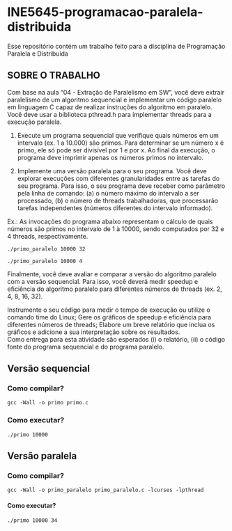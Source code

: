 # INE5645-programacao-paralela-distribuida
Esse repositório contém um trabalho feito para a disciplina de Programação Paralela e Distribuída

## SOBRE O TRABALHO

Com base na aula “04 - Extração de Paralelismo em SW”, você deve extrair paralelismo de um algoritmo sequencial e implementar um código paralelo em linguagem C capaz de realizar instruções do algoritmo em paralelo. Você deve usar a biblioteca pthread.h para implementar threads para a execução paralela.

1) Execute um programa sequencial que verifique quais números em um intervalo (ex. 1 a 10.000) são primos. Para determinar se um número x é primo, ele só pode ser divisível por 1 e por x. Ao final da execução, o programa deve imprimir apenas os números primos no intervalo.

2) Implemente uma versão paralela para o seu programa. Você deve explorar execuções com diferentes granularidades entre as tarefas do seu programa. Para isso, o seu programa deve receber como parâmetro pela linha de comando: (a) o número máximo do intervalo a ser processado, (b) o número de threads trabalhadoras, que processarão tarefas independentes (números diferentes do intervalo informado).

Ex.: As invocações do programa abaixo representam o cálculo de quais números são primos no intervalo de 1 à 10000, sendo computados por 32 e 4 threads, respectivamente.

```
./primo_paralelo 10000 32

./primo_paralelo 10000 4
```

Finalmente, você deve avaliar e comparar a versão do algoritmo paralelo com a versão sequencial. Para isso, você deverá medir speedup e eficiência do algoritmo paralelo para diferentes números de threads (ex. 2, 4, 8, 16, 32).

Instrumente o seu código para medir o tempo de execução ou utilize o comando time do Linux;
Gere os gráficos de speedup e eficiência para diferentes números de threads;
Elabore um breve relatório que inclua os gráficos e adicione a sua interpretação sobre os resultados.  
Como entrega para esta atividade são esperados (i) o relatório, (ii) o código fonte do programa sequencial e do programa paralelo.

## Versão sequencial

### Como compilar?
```gcc -Wall -o primo primo.c```

### Como executar?
```./primo 10000```

## Versão paralela

### Como compilar?
```gcc -Wall -o primo_paralelo primo_paralelo.c -lcurses -lpthread```

#### Como executar?
```./primo 10000 34```
